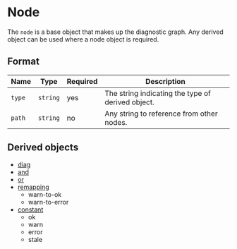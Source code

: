 # Node

The `node` is a base object that makes up the diagnostic graph.
Any derived object can be used where a node object is required.

## Format

| Name   | Type     | Required | Description                                       |
| ------ | -------- | -------- | ------------------------------------------------- |
| `type` | `string` | yes      | The string indicating the type of derived object. |
| `path` | `string` | no       | Any string to reference from other nodes.         |

## Derived objects

- [diag](./node/diag.md)
- [and](./node/and.md)
- [or](./node/or.md)
- [remapping](./node/remap.md)
  - warn-to-ok
  - warn-to-error
- [constant](./node/const.md)
  - ok
  - warn
  - error
  - stale
